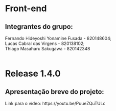 <h1>Front-end</h1>

<h2>Integrantes do grupo:</h2>
Fernando Hideyoshi Yonamine Fusada - 820148604; <br />
Lucas Cabral das Virgens - 820138102; <br />
Thiago Masaharu Sakugawa - 820142348
<br />
<br />
<h1>Release 1.4.0</h1>
<h2>Apresentação breve do projeto:</h2>
Link para o vídeo: https://youtu.be/PuueZQuTULc
